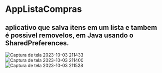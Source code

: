 # AppListaCompras
## aplicativo que salva itens em um lista e tambem é possivel removelos, em Java usando o SharedPreferences.
 
![Captura de tela 2023-10-03 211433](https://github.com/VeSmaha/AppListaCompras/assets/105559191/451dc219-6487-498f-834f-e1e35ec65d53)
![Captura de tela 2023-10-03 211400](https://github.com/VeSmaha/AppListaCompras/assets/105559191/3e62f002-efcd-4338-a5f5-4aec1ff1e0cd)
![Captura de tela 2023-10-03 211528](https://github.com/VeSmaha/AppListaCompras/assets/105559191/cb72c8b7-9de2-4f5e-97ce-2d97be502355)
